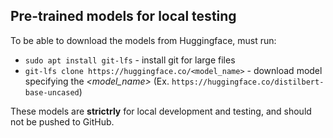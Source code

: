 ## Pre-trained models for local testing

To be able to download the models from Huggingface, must run:

* `sudo apt install git-lfs` - install git for large files
* `git-lfs clone https://huggingface.co/<model_name>` - download model specifying the *<model_name>* (Ex. `https://huggingface.co/distilbert-base-uncased`)

These models are **strictrly** for local development and testing, and should not be pushed to GitHub.